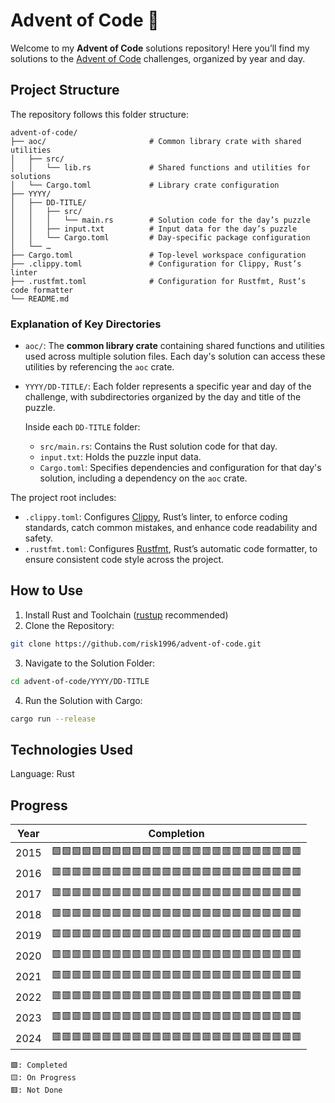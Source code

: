 # Advent of Code 🎄

Welcome to my **Advent of Code** solutions repository! Here you’ll find my solutions to the [Advent of Code](https://adventofcode.com/) challenges, organized by year and day.

## Project Structure

The repository follows this folder structure:
```
advent-of-code/
├── aoc/                       # Common library crate with shared utilities
│   ├── src/
│   │   └── lib.rs             # Shared functions and utilities for solutions
│   └── Cargo.toml             # Library crate configuration
├── YYYY/
│   ├── DD-TITLE/
│   │   ├── src/
│   │   │   └── main.rs        # Solution code for the day’s puzzle
│   │   ├── input.txt          # Input data for the day’s puzzle
│   │   └── Cargo.toml         # Day-specific package configuration
│   └── …
├── Cargo.toml                 # Top-level workspace configuration
├── .clippy.toml               # Configuration for Clippy, Rust’s linter
├── .rustfmt.toml              # Configuration for Rustfmt, Rust’s code formatter
└── README.md
```

### Explanation of Key Directories

- `aoc/`: The **common library crate** containing shared functions and utilities used across multiple solution files. Each day's solution can access these utilities by referencing the `aoc` crate.
- `YYYY/DD-TITLE/`: Each folder represents a specific year and day of the challenge, with subdirectories organized by the day and title of the puzzle.

  Inside each `DD-TITLE` folder:
  - `src/main.rs`: Contains the Rust solution code for that day.
  - `input.txt`: Holds the puzzle input data.
  - `Cargo.toml`: Specifies dependencies and configuration for that day's solution, including a dependency on the `aoc` crate.

The project root includes:
- `.clippy.toml`: Configures [Clippy](https://github.com/rust-lang/rust-clippy), Rust’s linter, to enforce coding standards, catch common mistakes, and enhance code readability and safety.
- `.rustfmt.toml`: Configures [Rustfmt](https://github.com/rust-lang/rustfmt), Rust’s automatic code formatter, to ensure consistent code style across the project.

## How to Use

1. Install Rust and Toolchain ([rustup](https://rustup.rs/) recommended)
2. Clone the Repository:
```bash
git clone https://github.com/risk1996/advent-of-code.git
```
3. Navigate to the Solution Folder:
```bash
cd advent-of-code/YYYY/DD-TITLE
```
4. Run the Solution with Cargo:
```bash
cargo run --release
```

## Technologies Used
Language: Rust

## Progress
| Year | Completion                |
| ---- | ------------------------- |
| 2015 | 🟩🟩🟩🟩🟩🟩🟩🟩🟩🟩🟥🟥🟥🟥🟥🟥🟥🟥🟥🟥🟥🟥🟥🟥🟥 |
| 2016 | 🟥🟥🟥🟥🟥🟥🟥🟥🟥🟥🟥🟥🟥🟥🟥🟥🟥🟥🟥🟥🟥🟥🟥🟥🟥 |
| 2017 | 🟥🟥🟥🟥🟥🟥🟥🟥🟥🟥🟥🟥🟥🟥🟥🟥🟥🟥🟥🟥🟥🟥🟥🟥🟥 |
| 2018 | 🟥🟥🟥🟥🟥🟥🟥🟥🟥🟥🟥🟥🟥🟥🟥🟥🟥🟥🟥🟥🟥🟥🟥🟥🟥 |
| 2019 | 🟥🟥🟥🟥🟥🟥🟥🟥🟥🟥🟥🟥🟥🟥🟥🟥🟥🟥🟥🟥🟥🟥🟥🟥🟥 |
| 2020 | 🟥🟥🟥🟥🟥🟥🟥🟥🟥🟥🟥🟥🟥🟥🟥🟥🟥🟥🟥🟥🟥🟥🟥🟥🟥 |
| 2021 | 🟥🟥🟥🟥🟥🟥🟥🟥🟥🟥🟥🟥🟥🟥🟥🟥🟥🟥🟥🟥🟥🟥🟥🟥🟥 |
| 2022 | 🟥🟥🟥🟥🟥🟥🟥🟥🟥🟥🟥🟥🟥🟥🟥🟥🟥🟥🟥🟥🟥🟥🟥🟥🟥 |
| 2023 | 🟥🟥🟥🟥🟥🟥🟥🟥🟥🟥🟥🟥🟥🟥🟥🟥🟥🟥🟥🟥🟥🟥🟥🟥🟥 |
| 2024 | 🟥🟥🟥🟥🟥🟥🟥🟥🟥🟥🟥🟥🟥🟥🟥🟥🟥🟥🟥🟥🟥🟥🟥🟥🟥 |

```
🟩: Completed
🟨: On Progress
🟥: Not Done
```
